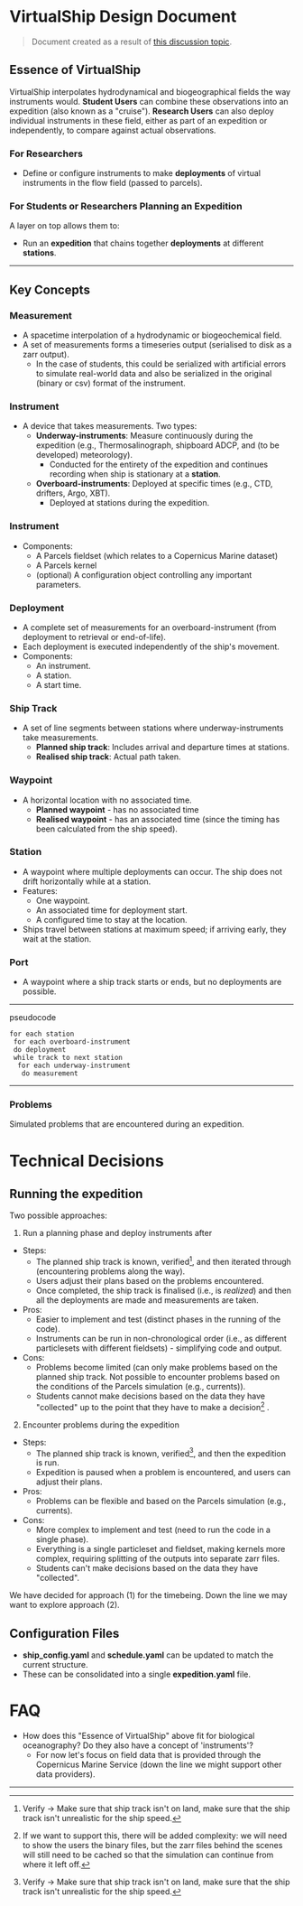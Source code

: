# VirtualShip Design Document

> Document created as a result of [this discussion topic](https://github.com/OceanParcels/virtualship/discussions/187).

## Essence of VirtualShip

VirtualShip interpolates hydrodynamical and biogeographical fields the way instruments would. **Student Users** can combine these observations into an expedition (also known as a "cruise"). **Research Users** can also deploy individual instruments in these field, either as part of an expedition or independently, to compare against actual observations.

### For Researchers

- Define or configure instruments to make **deployments** of virtual instruments in the flow field (passed to parcels).

### For Students or Researchers Planning an Expedition

A layer on top allows them to:

- Run an **expedition** that chains together **deployments** at different **stations**.

---

## Key Concepts

### Measurement

- A spacetime interpolation of a hydrodynamic or biogeochemical field.
- A set of measurements forms a timeseries output (serialised to disk as a zarr output).
  - In the case of students, this could be serialized with artificial errors to simulate real-world data and also be serialized in the original (binary or csv) format of the instrument.

### Instrument

- A device that takes measurements. Two types:
  - **Underway-instruments**: Measure continuously during the expedition (e.g., Thermosalinograph, shipboard ADCP, and (to be developed) meteorology).
    - Conducted for the entirety of the expedition and continues recording when ship is stationary at a **station**.
  - **Overboard-instruments**: Deployed at specific times (e.g., CTD, drifters, Argo, XBT).
    - Deployed at stations during the expedition.

### Instrument

- Components:
  - A Parcels fieldset (which relates to a Copernicus Marine dataset)
  - A Parcels kernel
  - (optional) A configuration object controlling any important parameters.

### Deployment

- A complete set of measurements for an overboard-instrument (from deployment to retrieval or end-of-life).
- Each deployment is executed independently of the ship's movement.
- Components:
  - An instrument.
  - A station.
  - A start time.

### Ship Track

- A set of line segments between stations where underway-instruments take measurements.
  - **Planned ship track**: Includes arrival and departure times at stations.
  - **Realised ship track**: Actual path taken.

### Waypoint

- A horizontal location with no associated time.
  - **Planned waypoint** - has no associated time
  - **Realised waypoint** - has an associated time (since the timing has been calculated from the ship speed).

### Station

- A waypoint where multiple deployments can occur. The ship does not drift horizontally while at a station.
- Features:
  - One waypoint.
  - An associated time for deployment start.
  - A configured time to stay at the location.
- Ships travel between stations at maximum speed; if arriving early, they wait at the station.

### Port

- A waypoint where a ship track starts or ends, but no deployments are possible.

---

pseudocode

```
for each station
 for each overboard-instrument
 do deployment
 while track to next station
  for each underway-instrument
   do measurement
```

---

### Problems

Simulated problems that are encountered during an expedition.

# Technical Decisions

## Running the expedition

Two possible approaches:

1. Run a planning phase and deploy instruments after

- Steps:
  - The planned ship track is known, verified[^1], and then iterated through (encountering problems along the way).
  - Users adjust their plans based on the problems encountered.
  - Once completed, the ship track is finalised (i.e., is _realized_) and then all the deployments are made and measurements are taken.
- Pros:
  - Easier to implement and test (distinct phases in the running of the code).
  - Instruments can be run in non-chronological order (i.e., as different particlesets with different fieldsets) - simplifying code and output.
- Cons:
  - Problems become limited (can only make problems based on the planned ship track. Not possible to encounter problems based on the conditions of the Parcels simulation (e.g., currents)).
  - Students cannot make decisions based on the data they have "collected" up to the point that they have to make a decision[^2] .

2. Encounter problems during the expedition

- Steps:
  - The planned ship track is known, verified[^1], and then the expedition is run.
  - Expedition is paused when a problem is encountered, and users can adjust their plans.
- Pros:
  - Problems can be flexible and based on the Parcels simulation (e.g., currents).
- Cons:
  - More complex to implement and test (need to run the code in a single phase).
  - Everything is a single particleset and fieldset, making kernels more complex, requiring splitting of the outputs into separate zarr files.
  - Students can't make decisions based on the data they have "collected".

We have decided for approach (1) for the timebeing. Down the line we may want to explore approach (2).

## Configuration Files

- **ship_config.yaml** and **schedule.yaml** can be updated to match the current structure.
- These can be consolidated into a single **expedition.yaml** file.

# FAQ

- How does this "Essence of VirtualShip" above fit for biological oceanography? Do they also have a concept of 'instruments'?
  - For now let's focus on field data that is provided through the Copernicus Marine Service (down the line we might support other data providers).

---

[^1]: Verify -> Make sure that ship track isn't on land, make sure that the ship track isn't unrealistic for the ship speed.

[^2]: If we want to support this, there will be added complexity: we will need to show the users the binary files, but the zarr files behind the scenes will still need to be cached so that the simulation can continue from where it left off.
